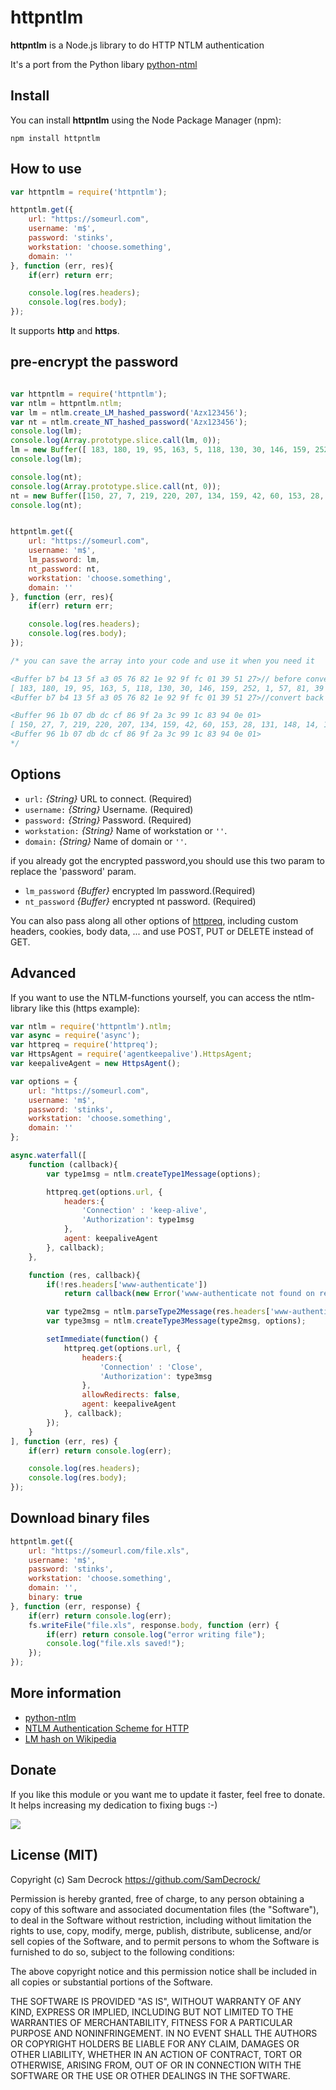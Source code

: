 # httpntlm

__httpntlm__ is a Node.js library to do HTTP NTLM authentication

It's a port from the Python libary [python-ntml](https://code.google.com/p/python-ntlm/)

## Install

You can install __httpntlm__ using the Node Package Manager (npm):

    npm install httpntlm

## How to use

```js
var httpntlm = require('httpntlm');

httpntlm.get({
    url: "https://someurl.com",
    username: 'm$',
    password: 'stinks',
    workstation: 'choose.something',
    domain: ''
}, function (err, res){
    if(err) return err;

    console.log(res.headers);
    console.log(res.body);
});
```

It supports __http__ and __https__.

## pre-encrypt the password
```js

var httpntlm = require('httpntlm');
var ntlm = httpntlm.ntlm;
var lm = ntlm.create_LM_hashed_password('Azx123456');
var nt = ntlm.create_NT_hashed_password('Azx123456');
console.log(lm);
console.log(Array.prototype.slice.call(lm, 0));
lm = new Buffer([ 183, 180, 19, 95, 163, 5, 118, 130, 30, 146, 159, 252, 1, 57, 81, 39 ]);
console.log(lm);

console.log(nt);
console.log(Array.prototype.slice.call(nt, 0));
nt = new Buffer([150, 27, 7, 219, 220, 207, 134, 159, 42, 60, 153, 28, 131, 148, 14, 1]);
console.log(nt);


httpntlm.get({
    url: "https://someurl.com",
    username: 'm$',
    lm_password: lm,
    nt_password: nt,
    workstation: 'choose.something',
    domain: ''
}, function (err, res){
    if(err) return err;

    console.log(res.headers);
    console.log(res.body);
});

/* you can save the array into your code and use it when you need it

<Buffer b7 b4 13 5f a3 05 76 82 1e 92 9f fc 01 39 51 27>// before convert to array
[ 183, 180, 19, 95, 163, 5, 118, 130, 30, 146, 159, 252, 1, 57, 81, 39 ]// convert to array
<Buffer b7 b4 13 5f a3 05 76 82 1e 92 9f fc 01 39 51 27>//convert back to buffer

<Buffer 96 1b 07 db dc cf 86 9f 2a 3c 99 1c 83 94 0e 01>
[ 150, 27, 7, 219, 220, 207, 134, 159, 42, 60, 153, 28, 131, 148, 14, 1 ]
<Buffer 96 1b 07 db dc cf 86 9f 2a 3c 99 1c 83 94 0e 01>
*/

```


## Options

- `url:`      _{String}_   URL to connect. (Required)
- `username:` _{String}_   Username. (Required)
- `password:` _{String}_   Password. (Required)
- `workstation:` _{String}_ Name of workstation or `''`.
- `domain:`   _{String}_   Name of domain or `''`.

if you already got the encrypted password,you should use this two param to replace the 'password' param.

- `lm_password` _{Buffer}_ encrypted lm password.(Required)
- `nt_password` _{Buffer}_ encrypted nt password. (Required)

You can also pass along all other options of [httpreq](https://github.com/SamDecrock/node-httpreq), including custom headers, cookies, body data, ... and use POST, PUT or DELETE instead of GET.




## Advanced

If you want to use the NTLM-functions yourself, you can access the ntlm-library like this (https example):

```js
var ntlm = require('httpntlm').ntlm;
var async = require('async');
var httpreq = require('httpreq');
var HttpsAgent = require('agentkeepalive').HttpsAgent;
var keepaliveAgent = new HttpsAgent();

var options = {
    url: "https://someurl.com",
    username: 'm$',
    password: 'stinks',
    workstation: 'choose.something',
    domain: ''
};

async.waterfall([
    function (callback){
        var type1msg = ntlm.createType1Message(options);

        httpreq.get(options.url, {
            headers:{
                'Connection' : 'keep-alive',
                'Authorization': type1msg
            },
            agent: keepaliveAgent
        }, callback);
    },

    function (res, callback){
        if(!res.headers['www-authenticate'])
            return callback(new Error('www-authenticate not found on response of second request'));

        var type2msg = ntlm.parseType2Message(res.headers['www-authenticate']);
        var type3msg = ntlm.createType3Message(type2msg, options);

        setImmediate(function() {
            httpreq.get(options.url, {
                headers:{
                    'Connection' : 'Close',
                    'Authorization': type3msg
                },
                allowRedirects: false,
                agent: keepaliveAgent
            }, callback);
        });
    }
], function (err, res) {
    if(err) return console.log(err);

    console.log(res.headers);
    console.log(res.body);
});
```

## Download binary files

```javascript
httpntlm.get({
    url: "https://someurl.com/file.xls",
    username: 'm$',
    password: 'stinks',
    workstation: 'choose.something',
    domain: '',
    binary: true
}, function (err, response) {
    if(err) return console.log(err);
    fs.writeFile("file.xls", response.body, function (err) {
        if(err) return console.log("error writing file");
        console.log("file.xls saved!");
    });
});
```

## More information

* [python-ntlm](https://code.google.com/p/python-ntlm/)
* [NTLM Authentication Scheme for HTTP](http://www.innovation.ch/personal/ronald/ntlm.html)
* [LM hash on Wikipedia](http://en.wikipedia.org/wiki/LM_hash)

## Donate

If you like this module or you want me to update it faster, feel free to donate. It helps increasing my dedication to fixing bugs :-)

[![](https://www.paypalobjects.com/en_US/i/btn/btn_donate_LG.gif)](https://www.paypal.com/cgi-bin/webscr?cmd=_s-xclick&hosted_button_id=LPYD83FGC7XPW)


## License (MIT)

Copyright (c) Sam Decrock <https://github.com/SamDecrock/>

Permission is hereby granted, free of charge, to any person obtaining a copy
of this software and associated documentation files (the "Software"), to deal
in the Software without restriction, including without limitation the rights
to use, copy, modify, merge, publish, distribute, sublicense, and/or sell
copies of the Software, and to permit persons to whom the Software is
furnished to do so, subject to the following conditions:

The above copyright notice and this permission notice shall be included in
all copies or substantial portions of the Software.

THE SOFTWARE IS PROVIDED "AS IS", WITHOUT WARRANTY OF ANY KIND, EXPRESS OR
IMPLIED, INCLUDING BUT NOT LIMITED TO THE WARRANTIES OF MERCHANTABILITY,
FITNESS FOR A PARTICULAR PURPOSE AND NONINFRINGEMENT. IN NO EVENT SHALL THE
AUTHORS OR COPYRIGHT HOLDERS BE LIABLE FOR ANY CLAIM, DAMAGES OR OTHER
LIABILITY, WHETHER IN AN ACTION OF CONTRACT, TORT OR OTHERWISE, ARISING FROM,
OUT OF OR IN CONNECTION WITH THE SOFTWARE OR THE USE OR OTHER DEALINGS IN
THE SOFTWARE.
